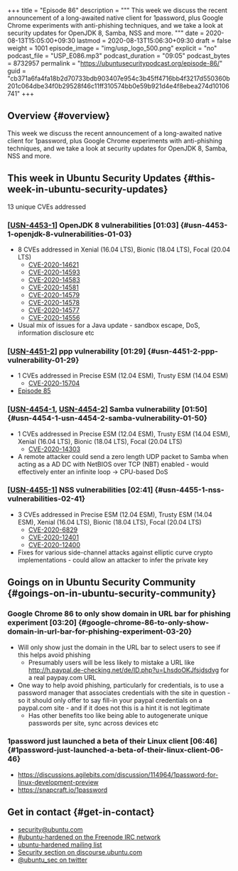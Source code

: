 +++
title = "Episode 86"
description = """
  This week we discuss the recent announcement of a long-awaited native
  client for 1password, plus Google Chrome experiments with anti-phishing
  techniques, and we take a look at security updates for OpenJDK 8, Samba,
  NSS and more.
  """
date = 2020-08-13T15:05:00+09:30
lastmod = 2020-08-13T15:06:30+09:30
draft = false
weight = 1001
episode_image = "img/usp_logo_500.png"
explicit = "no"
podcast_file = "USP_E086.mp3"
podcast_duration = "09:05"
podcast_bytes = 8732957
permalink = "https://ubuntusecuritypodcast.org/episode-86/"
guid = "cb371a6fa4fa18b2d70733bdb903407e954c3b45ff4716bb4f3217d550360b201c064dbe34f0b29528f46c11ff310574bb0e59b921d4e4f8ebea274d10106741"
+++

## Overview {#overview}

This week we discuss the recent announcement of a long-awaited native
client for 1password, plus Google Chrome experiments with anti-phishing
techniques, and we take a look at security updates for OpenJDK 8, Samba,
NSS and more.


## This week in Ubuntu Security Updates {#this-week-in-ubuntu-security-updates}

13 unique CVEs addressed


### [[USN-4453-1](https://usn.ubuntu.com/4453-1/)] OpenJDK 8 vulnerabilities [01:03] {#usn-4453-1-openjdk-8-vulnerabilities-01-03}

-   8 CVEs addressed in Xenial (16.04 LTS), Bionic (18.04 LTS), Focal (20.04 LTS)
    -   [CVE-2020-14621](https://people.canonical.com/~ubuntu-security/cve/CVE-2020-14621) <!-- medium -->
    -   [CVE-2020-14593](https://people.canonical.com/~ubuntu-security/cve/CVE-2020-14593) <!-- medium -->
    -   [CVE-2020-14583](https://people.canonical.com/~ubuntu-security/cve/CVE-2020-14583) <!-- medium -->
    -   [CVE-2020-14581](https://people.canonical.com/~ubuntu-security/cve/CVE-2020-14581) <!-- medium -->
    -   [CVE-2020-14579](https://people.canonical.com/~ubuntu-security/cve/CVE-2020-14579) <!-- medium -->
    -   [CVE-2020-14578](https://people.canonical.com/~ubuntu-security/cve/CVE-2020-14578) <!-- medium -->
    -   [CVE-2020-14577](https://people.canonical.com/~ubuntu-security/cve/CVE-2020-14577) <!-- medium -->
    -   [CVE-2020-14556](https://people.canonical.com/~ubuntu-security/cve/CVE-2020-14556) <!-- medium -->
-   Usual mix of issues for a Java update - sandbox escape, DoS, information
    disclosure etc


### [[USN-4451-2](https://usn.ubuntu.com/4451-2/)] ppp vulnerability [01:29] {#usn-4451-2-ppp-vulnerability-01-29}

-   1 CVEs addressed in Precise ESM (12.04 ESM), Trusty ESM (14.04 ESM)
    -   [CVE-2020-15704](https://people.canonical.com/~ubuntu-security/cve/CVE-2020-15704) <!-- medium -->
-   [Episode 85](https://ubuntusecuritypodcast.org/episode-85/)


### [[USN-4454-1](https://usn.ubuntu.com/4454-1/), [USN-4454-2](https://usn.ubuntu.com/4454-2/)] Samba vulnerability [01:50] {#usn-4454-1-usn-4454-2-samba-vulnerability-01-50}

-   1 CVEs addressed in Precise ESM (12.04 ESM), Trusty ESM (14.04 ESM),
    Xenial (16.04 LTS), Bionic (18.04 LTS), Focal (20.04 LTS)
    -   [CVE-2020-14303](https://people.canonical.com/~ubuntu-security/cve/CVE-2020-14303) <!-- medium -->
-   A remote attacker could send a zero length UDP packet to Samba when
    acting as a AD DC with NetBIOS over TCP (NBT) enabled - would effectively
    enter an infinite loop -> CPU-based DoS


### [[USN-4455-1](https://usn.ubuntu.com/4455-1/)] NSS vulnerabilities [02:41] {#usn-4455-1-nss-vulnerabilities-02-41}

-   3 CVEs addressed in Precise ESM (12.04 ESM), Trusty ESM (14.04 ESM), Xenial (16.04 LTS), Bionic (18.04 LTS), Focal (20.04 LTS)
    -   [CVE-2020-6829](https://people.canonical.com/~ubuntu-security/cve/CVE-2020-6829) <!-- medium -->
    -   [CVE-2020-12401](https://people.canonical.com/~ubuntu-security/cve/CVE-2020-12401) <!-- medium -->
    -   [CVE-2020-12400](https://people.canonical.com/~ubuntu-security/cve/CVE-2020-12400) <!-- medium -->
-   Fixes for various side-channel attacks against elliptic curve crypto
    implementations - could allow an attacker to infer the private key


## Goings on in Ubuntu Security Community {#goings-on-in-ubuntu-security-community}


### Google Chrome 86 to only show domain in URL bar for phishing experiment [03:20] {#google-chrome-86-to-only-show-domain-in-url-bar-for-phishing-experiment-03-20}

-   Will only show just the domain in the URL bar to select users to see if
    this helps avoid phishing
    -   Presumably users will be less likely to mistake a URL like
        <http://h.paypal.de-checking.net/de/ID.php?u=LhsdoOKJfsjdsdvg>  for a
        real paypay.com URL
-   One way to help avoid phishing, particularly for credentials, is to use a
    password manager that associates credentials with the site in question -
    so it should only offer to say fill-in your paypal credentials on a
    paypal.com site - and if it does not this is a hint it is not legitimate
    -   Has other benefits too like being able to autogenerate unique passwords
        per site, sync across devices etc


### 1password just launched a beta of their Linux client [06:46] {#1password-just-launched-a-beta-of-their-linux-client-06-46}

-   <https://discussions.agilebits.com/discussion/114964/1password-for-linux-development-preview>
-   <https://snapcraft.io/1password>


## Get in contact {#get-in-contact}

-   [security@ubuntu.com](mailto:security@ubuntu.com)
-   [#ubuntu-hardened on the Freenode IRC network](http://webchat.freenode.net/#ubuntu-hardened)
-   [ubuntu-hardened mailing list](https://lists.ubuntu.com/mailman/listinfo/ubuntu-hardened)
-   [Security section on discourse.ubuntu.com](https://discourse.ubuntu.com/c/security)
-   [@ubuntu\_sec on twitter](https://twitter.com/ubuntu%5Fsec)
